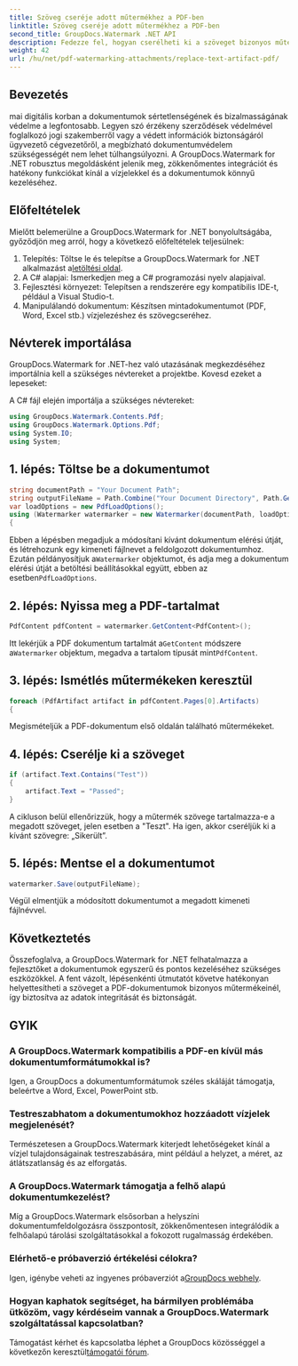 ```yaml
---
title: Szöveg cseréje adott műtermékhez a PDF-ben
linktitle: Szöveg cseréje adott műtermékhez a PDF-ben
second_title: GroupDocs.Watermark .NET API
description: Fedezze fel, hogyan cserélheti ki a szöveget bizonyos műtermékek esetén a PDF-dokumentumokban a GroupDocs.Watermark for .NET segítségével. Fokozatmentesen fokozza a dokumentumok biztonságát és integritását.
weight: 42
url: /hu/net/pdf-watermarking-attachments/replace-text-artifact-pdf/
---
```

## Bevezetés
mai digitális korban a dokumentumok sértetlenségének és bizalmasságának védelme a legfontosabb. Legyen szó érzékeny szerződések védelmével foglalkozó jogi szakemberről vagy a védett információk biztonságáról ügyvezető cégvezetőről, a megbízható dokumentumvédelem szükségességét nem lehet túlhangsúlyozni. A GroupDocs.Watermark for .NET robusztus megoldásként jelenik meg, zökkenőmentes integrációt és hatékony funkciókat kínál a vízjelekkel és a dokumentumok könnyű kezeléséhez.
## Előfeltételek
Mielőtt belemerülne a GroupDocs.Watermark for .NET bonyolultságába, győződjön meg arról, hogy a következő előfeltételek teljesülnek:
1. Telepítés: Töltse le és telepítse a GroupDocs.Watermark for .NET alkalmazást a[letöltési oldal](https://releases.groupdocs.com/Watermark/net/).
2. A C# alapjai: Ismerkedjen meg a C# programozási nyelv alapjaival.
3. Fejlesztési környezet: Telepítsen a rendszerére egy kompatibilis IDE-t, például a Visual Studio-t.
4. Manipulálandó dokumentum: Készítsen mintadokumentumot (PDF, Word, Excel stb.) vízjelezéshez és szövegcseréhez.

## Névterek importálása
GroupDocs.Watermark for .NET-hez való utazásának megkezdéséhez importálnia kell a szükséges névtereket a projektbe. Kovesd ezeket a lepeseket:

A C# fájl elején importálja a szükséges névtereket:
```csharp
using GroupDocs.Watermark.Contents.Pdf;
using GroupDocs.Watermark.Options.Pdf;
using System.IO;
using System;
```
## 1. lépés: Töltse be a dokumentumot
```csharp
string documentPath = "Your Document Path";
string outputFileName = Path.Combine("Your Document Directory", Path.GetFileName(documentPath));
var loadOptions = new PdfLoadOptions();
using (Watermarker watermarker = new Watermarker(documentPath, loadOptions))
{
```
 Ebben a lépésben megadjuk a módosítani kívánt dokumentum elérési útját, és létrehozunk egy kimeneti fájlnevet a feldolgozott dokumentumhoz. Ezután példányosítjuk a`Watermarker` objektumot, és adja meg a dokumentum elérési útját a betöltési beállításokkal együtt, ebben az esetben`PdfLoadOptions`.
## 2. lépés: Nyissa meg a PDF-tartalmat
```csharp
PdfContent pdfContent = watermarker.GetContent<PdfContent>();
```
 Itt lekérjük a PDF dokumentum tartalmát a`GetContent` módszere a`Watermarker` objektum, megadva a tartalom típusát mint`PdfContent`.
## 3. lépés: Ismétlés műtermékeken keresztül
```csharp
foreach (PdfArtifact artifact in pdfContent.Pages[0].Artifacts)
{
```
Megismételjük a PDF-dokumentum első oldalán található műtermékeket.
## 4. lépés: Cserélje ki a szöveget
```csharp
if (artifact.Text.Contains("Test"))
{
    artifact.Text = "Passed";
}
```
A cikluson belül ellenőrizzük, hogy a műtermék szövege tartalmazza-e a megadott szöveget, jelen esetben a "Teszt". Ha igen, akkor cseréljük ki a kívánt szövegre: „Sikerült”.
## 5. lépés: Mentse el a dokumentumot
```csharp
watermarker.Save(outputFileName);
```
Végül elmentjük a módosított dokumentumot a megadott kimeneti fájlnévvel.

## Következtetés
Összefoglalva, a GroupDocs.Watermark for .NET felhatalmazza a fejlesztőket a dokumentumok egyszerű és pontos kezeléséhez szükséges eszközökkel. A fent vázolt, lépésenkénti útmutatót követve hatékonyan helyettesítheti a szöveget a PDF-dokumentumok bizonyos műtermékeinél, így biztosítva az adatok integritását és biztonságát.
## GYIK
### A GroupDocs.Watermark kompatibilis a PDF-en kívül más dokumentumformátumokkal is?
Igen, a GroupDocs a dokumentumformátumok széles skáláját támogatja, beleértve a Word, Excel, PowerPoint stb.
### Testreszabhatom a dokumentumokhoz hozzáadott vízjelek megjelenését?
Természetesen a GroupDocs.Watermark kiterjedt lehetőségeket kínál a vízjel tulajdonságainak testreszabására, mint például a helyzet, a méret, az átlátszatlanság és az elforgatás.
### A GroupDocs.Watermark támogatja a felhő alapú dokumentumkezelést?
Míg a GroupDocs.Watermark elsősorban a helyszíni dokumentumfeldolgozásra összpontosít, zökkenőmentesen integrálódik a felhőalapú tárolási szolgáltatásokkal a fokozott rugalmasság érdekében.
### Elérhető-e próbaverzió értékelési célokra?
 Igen, igénybe veheti az ingyenes próbaverziót a[GroupDocs webhely](https://releases.groupdocs.com/).
### Hogyan kaphatok segítséget, ha bármilyen problémába ütközöm, vagy kérdéseim vannak a GroupDocs.Watermark szolgáltatással kapcsolatban?
 Támogatást kérhet és kapcsolatba léphet a GroupDocs közösséggel a következőn keresztül[támogatói fórum](https://forum.groupdocs.com/c/watermark/19).